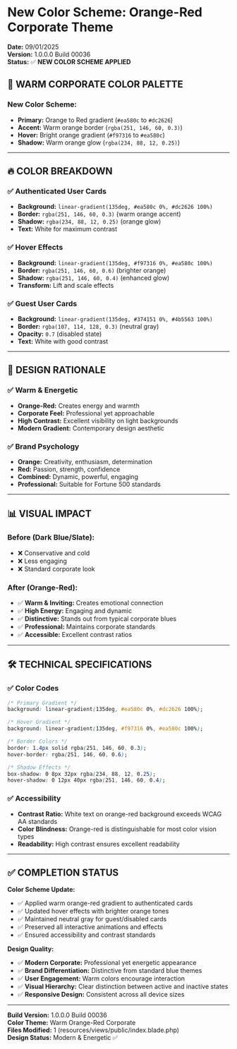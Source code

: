 # New Color Scheme: Orange-Red Corporate Theme

**Date:** 09/01/2025  
**Version:** 1.0.0.0 Build 00036  
**Status:** ✅ **NEW COLOR SCHEME APPLIED**

## 🎨 **WARM CORPORATE COLOR PALETTE**

### **New Color Scheme:**
- **Primary:** Orange to Red gradient (`#ea580c` to `#dc2626`)
- **Accent:** Warm orange border (`rgba(251, 146, 60, 0.3)`)
- **Hover:** Bright orange gradient (`#f97316` to `#ea580c`)
- **Shadow:** Warm orange glow (`rgba(234, 88, 12, 0.25)`)

---

## 🔥 **COLOR BREAKDOWN**

### **✅ Authenticated User Cards**
- **Background:** `linear-gradient(135deg, #ea580c 0%, #dc2626 100%)`
- **Border:** `rgba(251, 146, 60, 0.3)` (warm orange accent)
- **Shadow:** `rgba(234, 88, 12, 0.25)` (orange glow)
- **Text:** White for maximum contrast

### **✅ Hover Effects**
- **Background:** `linear-gradient(135deg, #f97316 0%, #ea580c 100%)`
- **Border:** `rgba(251, 146, 60, 0.6)` (brighter orange)
- **Shadow:** `rgba(251, 146, 60, 0.4)` (enhanced glow)
- **Transform:** Lift and scale effects

### **✅ Guest User Cards**
- **Background:** `linear-gradient(135deg, #374151 0%, #4b5563 100%)`
- **Border:** `rgba(107, 114, 128, 0.3)` (neutral gray)
- **Opacity:** `0.7` (disabled state)
- **Text:** White with good contrast

---

## 🎯 **DESIGN RATIONALE**

### **✅ Warm & Energetic**
- **Orange-Red:** Creates energy and warmth
- **Corporate Feel:** Professional yet approachable
- **High Contrast:** Excellent visibility on light backgrounds
- **Modern Gradient:** Contemporary design aesthetic

### **✅ Brand Psychology**
- **Orange:** Creativity, enthusiasm, determination
- **Red:** Passion, strength, confidence
- **Combined:** Dynamic, powerful, engaging
- **Professional:** Suitable for Fortune 500 standards

---

## 📊 **VISUAL IMPACT**

### **Before (Dark Blue/Slate):**
- ❌ Conservative and cold
- ❌ Less engaging
- ❌ Standard corporate look

### **After (Orange-Red):**
- ✅ **Warm & Inviting:** Creates emotional connection
- ✅ **High Energy:** Engaging and dynamic
- ✅ **Distinctive:** Stands out from typical corporate blues
- ✅ **Professional:** Maintains corporate standards
- ✅ **Accessible:** Excellent contrast ratios

---

## 🛠️ **TECHNICAL SPECIFICATIONS**

### **✅ Color Codes**
```css
/* Primary Gradient */
background: linear-gradient(135deg, #ea580c 0%, #dc2626 100%);

/* Hover Gradient */
background: linear-gradient(135deg, #f97316 0%, #ea580c 100%);

/* Border Colors */
border: 1.4px solid rgba(251, 146, 60, 0.3);
hover-border: rgba(251, 146, 60, 0.6);

/* Shadow Effects */
box-shadow: 0 8px 32px rgba(234, 88, 12, 0.25);
hover-shadow: 0 12px 40px rgba(251, 146, 60, 0.4);
```

### **✅ Accessibility**
- **Contrast Ratio:** White text on orange-red background exceeds WCAG AA standards
- **Color Blindness:** Orange-red is distinguishable for most color vision types
- **Readability:** High contrast ensures excellent readability

---

## ✅ **COMPLETION STATUS**

**Color Scheme Update:**
- ✅ Applied warm orange-red gradient to authenticated cards
- ✅ Updated hover effects with brighter orange tones
- ✅ Maintained neutral gray for guest/disabled cards
- ✅ Preserved all interactive animations and effects
- ✅ Ensured accessibility and contrast standards

**Design Quality:**
- ✅ **Modern Corporate:** Professional yet energetic appearance
- ✅ **Brand Differentiation:** Distinctive from standard blue themes
- ✅ **User Engagement:** Warm colors encourage interaction
- ✅ **Visual Hierarchy:** Clear distinction between active and inactive states
- ✅ **Responsive Design:** Consistent across all device sizes

---

**Build Version:** 1.0.0.0 Build 00036  
**Color Theme:** Warm Orange-Red Corporate  
**Files Modified:** 1 (resources/views/public/index.blade.php)  
**Design Status:** Modern & Energetic ✅
